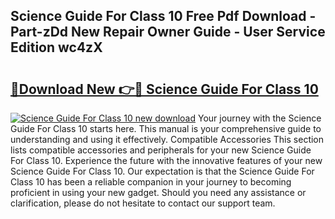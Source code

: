 ## Science Guide For Class 10 Free Pdf Download - Part-zDd New Repair Owner Guide - User Service Edition wc4zX

# <h2><a href="http://bc47162.oget.top/?id=Science+Guide+For+Class+10">🔗Download New 👉🔴 Science Guide For Class 10</a></h2>

[![Science Guide For Class 10 new download](https://i.imgur.com/5g1atiW.png)](http://bc47162.oget.top/?id=Science+Guide+For+Class+10)
Your journey with the Science Guide For Class 10 starts here. This manual is your comprehensive guide to understanding and using it effectively. Compatible Accessories This section lists compatible accessories and peripherals for your new Science Guide For Class 10. Experience the future with the innovative features of your new Science Guide For Class 10. Our expectation is that the Science Guide For Class 10 has been a reliable companion in your journey to becoming proficient in using your new gadget. Should you need any assistance or clarification, please do not hesitate to contact our support team.
